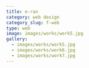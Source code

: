 ```yaml
---
title: e-ran
category: web design
category_slug: f-web
type: web
image: images/works/work5.jpg
gallery:
  - images/works/work5.jpg
  - images/works/work6.jpg
  - images/works/work7.jpg
---
```

